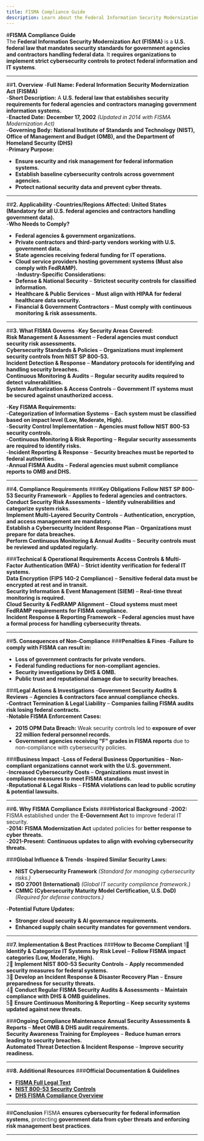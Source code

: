 ```yaml
---
title: FISMA Compliance Guide
description: Learn about the Federal Information Security Modernization Act (FISMA), its requirements, enforcement, and best practices for securing federal information systems.
---
```


#**FISMA Compliance Guide**  
The **Federal Information Security Modernization Act (FISMA)** is a **U.S. federal law that mandates security standards for government agencies and contractors handling federal data**. It **requires organizations to implement strict cybersecurity controls to protect federal information and IT systems**.

---

##**1. Overview**
-**Full Name:** **Federal Information Security Modernization Act (FISMA)**  
-**Short Description:** A **U.S. federal law that establishes security requirements for federal agencies and contractors managing government information systems.**  
-**Enacted Date:** **December 17, 2002** *(Updated in 2014 with FISMA Modernization Act)*  
-**Governing Body:** **National Institute of Standards and Technology (NIST), Office of Management and Budget (OMB), and the Department of Homeland Security (DHS)**  
-**Primary Purpose:**  
  - **Ensure security and risk management for federal information systems.**  
  - **Establish baseline cybersecurity controls across government agencies.**  
  - **Protect national security data and prevent cyber threats.**  

---

##**2. Applicability**
-**Countries/Regions Affected:** **United States (Mandatory for all U.S. federal agencies and contractors handling government data).**  
-**Who Needs to Comply?**  
  - **Federal agencies & government organizations.**  
  - **Private contractors and third-party vendors working with U.S. government data.**  
  - **State agencies receiving federal funding for IT operations.**  
  - **Cloud service providers hosting government systems (Must also comply with FedRAMP).**  
-**Industry-Specific Considerations:**  
  - **Defense & National Security** – **Strictest security controls for classified information.**  
  - **Healthcare & Public Services** – **Must align with HIPAA for federal healthcare data security.**  
  - **Financial & Government Contractors** – **Must comply with continuous monitoring & risk assessments.**  

---

##**3. What FISMA Governs**
-**Key Security Areas Covered:**  
   **Risk Management & Assessment** – **Federal agencies must conduct security risk assessments.**  
   **Cybersecurity Standards & Policies** – **Organizations must implement security controls from NIST SP 800-53.**  
   **Incident Detection & Response** – **Mandatory protocols for identifying and handling security breaches.**  
   **Continuous Monitoring & Audits** – **Regular security audits required to detect vulnerabilities.**  
   **System Authorization & Access Controls** – **Government IT systems must be secured against unauthorized access.**  

-**Key FISMA Requirements:**  
  -**Categorization of Information Systems** – **Each system must be classified based on impact level (Low, Moderate, High).**  
  -**Security Control Implementation** – **Agencies must follow NIST 800-53 security controls.**  
  -**Continuous Monitoring & Risk Reporting** – **Regular security assessments are required to identify risks.**  
  -**Incident Reporting & Response** – **Security breaches must be reported to federal authorities.**  
  -**Annual FISMA Audits** – **Federal agencies must submit compliance reports to OMB and DHS.**  

---

##**4. Compliance Requirements**
###**Key Obligations**
 **Follow NIST SP 800-53 Security Framework** – **Applies to federal agencies and contractors.**  
 **Conduct Security Risk Assessments** – **Identify vulnerabilities and categorize system risks.**  
 **Implement Multi-Layered Security Controls** – **Authentication, encryption, and access management are mandatory.**  
 **Establish a Cybersecurity Incident Response Plan** – **Organizations must prepare for data breaches.**  
 **Perform Continuous Monitoring & Annual Audits** – **Security controls must be reviewed and updated regularly.**  

###**Technical & Operational Requirements**
 **Access Controls & Multi-Factor Authentication (MFA)** – **Strict identity verification for federal IT systems.**  
 **Data Encryption (FIPS 140-2 Compliance)** – **Sensitive federal data must be encrypted at rest and in transit.**  
 **Security Information & Event Management (SIEM)** – **Real-time threat monitoring is required.**  
 **Cloud Security & FedRAMP Alignment** – **Cloud systems must meet FedRAMP requirements for FISMA compliance.**  
 **Incident Response & Reporting Framework** – **Federal agencies must have a formal process for handling cybersecurity threats.**  

---

##**5. Consequences of Non-Compliance**
###**Penalties & Fines**
-**Failure to comply with FISMA can result in:**  
  - **Loss of government contracts for private vendors.**  
  - **Federal funding reductions for non-compliant agencies.**  
  - **Security investigations by DHS & OMB.**  
  - **Public trust and reputational damage due to security breaches.**  

###**Legal Actions & Investigations**
-**Government Security Audits & Reviews** – **Agencies & contractors face annual compliance checks.**  
-**Contract Termination & Legal Liability** – **Companies failing FISMA audits risk losing federal contracts.**  
-**Notable FISMA Enforcement Cases:**  
  - **2015 OPM Data Breach:** Weak security controls led to **exposure of over 22 million federal personnel records.**  
  - **Government agencies receiving "F" grades in FISMA reports** due to non-compliance with cybersecurity policies.  

###**Business Impact**
-**Loss of Federal Business Opportunities** – **Non-compliant organizations cannot work with the U.S. government.**  
-**Increased Cybersecurity Costs** – **Organizations must invest in compliance measures to meet FISMA standards.**  
-**Reputational & Legal Risks** – **FISMA violations can lead to public scrutiny & potential lawsuits.**  

---

##**6. Why FISMA Compliance Exists**
###**Historical Background**
-**2002:** FISMA established under the **E-Government Act** to improve federal IT security.  
-**2014:** **FISMA Modernization Act** updated policies for **better response to cyber threats.**  
-**2021-Present:** **Continuous updates to align with evolving cybersecurity threats.**  

###**Global Influence & Trends**
-**Inspired Similar Security Laws:**  
  - **NIST Cybersecurity Framework** *(Standard for managing cybersecurity risks.)*  
  - **ISO 27001 (International)** *(Global IT security compliance framework.)*  
  - **CMMC (Cybersecurity Maturity Model Certification, U.S. DoD)** *(Required for defense contractors.)*  

-**Potential Future Updates:**  
  - **Stronger cloud security & AI governance requirements.**  
  - **Enhanced supply chain security mandates for government vendors.**  

---

##**7. Implementation & Best Practices**
###**How to Become Compliant**
1⃣ **Identify & Categorize IT Systems by Risk Level** – **Follow FISMA impact categories (Low, Moderate, High).**  
2⃣ **Implement NIST 800-53 Security Controls** – **Apply recommended security measures for federal systems.**  
3⃣ **Develop an Incident Response & Disaster Recovery Plan** – **Ensure preparedness for security threats.**  
4⃣ **Conduct Regular FISMA Security Audits & Assessments** – **Maintain compliance with DHS & OMB guidelines.**  
5⃣ **Ensure Continuous Monitoring & Reporting** – **Keep security systems updated against new threats.**  

###**Ongoing Compliance Maintenance**
 **Annual Security Assessments & Reports** – **Meet OMB & DHS audit requirements.**  
 **Security Awareness Training for Employees** – **Reduce human errors leading to security breaches.**  
 **Automated Threat Detection & Incident Response** – **Improve security readiness.**  

---

##**8. Additional Resources**
###**Official Documentation & Guidelines**
- **[ FISMA Full Legal Text](https://www.congress.gov/bill/113th-congress/senate-bill/2521)**  
- **[ NIST 800-53 Security Controls](https://csrc.nist.gov/publications/detail/sp/800-53/rev-5/final)**  
- **[ DHS FISMA Compliance Overview](https://www.dhs.gov/fisma)**  

---

##**Conclusion**
FISMA **ensures cybersecurity for federal information systems**, protecting **government data from cyber threats and enforcing risk management best practices**.

---
